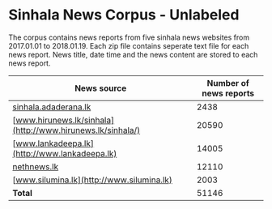 # Sinhala News Corpus - Unlabeled

The corpus contains news reports from five sinhala news websites from 2017.01.01 to 2018.01.19. Each zip file contains seperate text file for each news report. News title, date time and the news content are stored to each news report.

News source | Number of news reports
------------- | -------------
[sinhala.adaderana.lk](http://sinhala.adaderana.lk/) | 2438
[www.hirunews.lk/sinhala](http://www.hirunews.lk/sinhala/) | 20590
[www.lankadeepa.lk](http://www.lankadeepa.lk) | 14005
[nethnews.lk](http://nethnews.lk) | 12110
[www.silumina.lk](http://www.silumina.lk) | 2003
**Total** | 51146